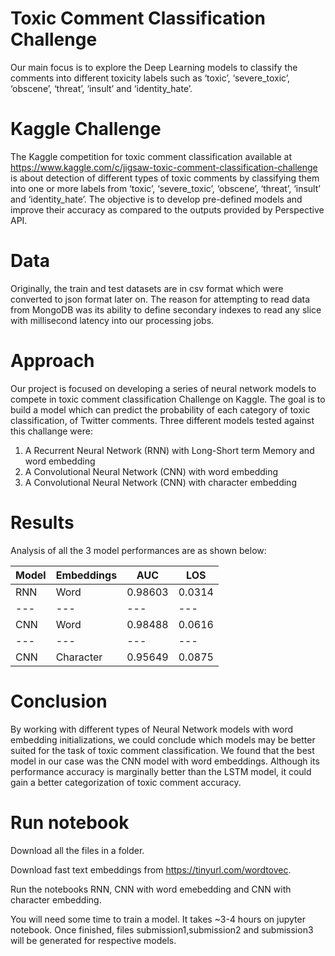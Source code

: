 # Toxic Comment Classification Challenge

Our main focus is to explore the Deep Learning models to classify the comments into different toxicity labels such as ‘toxic’, ‘severe_toxic’, ‘obscene’, ‘threat’, ‘insult’ and ‘identity_hate’.

# Kaggle Challenge

The Kaggle competition for toxic comment classification available at https://www.kaggle.com/c/jigsaw-toxic-comment-classification-challenge is about detection of different types of toxic comments by classifying them into one or more labels from ‘toxic’, ‘severe_toxic’, ‘obscene’, ‘threat’, ‘insult’ and ‘identity_hate’.
The objective is to develop pre-defined models and improve their accuracy as compared to the outputs provided by Perspective API.

# Data

Originally, the train and test datasets are in csv format which were converted to json format later on.
The reason for attempting to read data from MongoDB was its ability to define secondary indexes to read any slice with millisecond latency into our processing jobs.

# Approach

Our project is focused on developing a series of neural network models to compete in toxic comment classification Challenge on Kaggle. 
The goal is to build a model which can predict the probability of each category of toxic classification, of Twitter comments. 
Three different models tested against this challange were:
1. A Recurrent Neural Network (RNN) with Long-Short term Memory and word embedding 
2. A Convolutional Neural Network (CNN) with word embedding
3. A Convolutional Neural Network (CNN) with character embedding


# Results

Analysis of all the 3 model performances are as shown below:

Model | Embeddings | AUC | LOS
--- | --- | --- | ---
RNN | Word | 0.98603 | 0.0314 
--- | --- | --- | ---
CNN | Word | 0.98488 | 0.0616 
--- | --- | --- | ---
CNN | Character | 0.95649 | 0.0875 

# Conclusion

By working with different types of Neural Network models with word embedding initializations, we could conclude which models may be better suited for the task of toxic comment classification. We found that the best model in our case was the CNN model with word embeddings. Although its performance accuracy is marginally better than the LSTM model, it could gain a better categorization of toxic comment accuracy. 

# Run notebook

Download all the files in a folder.

Download fast text embeddings from https://tinyurl.com/wordtovec.

Run the notebooks RNN, CNN with word emebedding and CNN with character embedding.

You will need some time to train a model. It takes ~3-4 hours on jupyter notebook. 
Once finished, files submission1,submission2 and submission3 will be generated for respective models.




